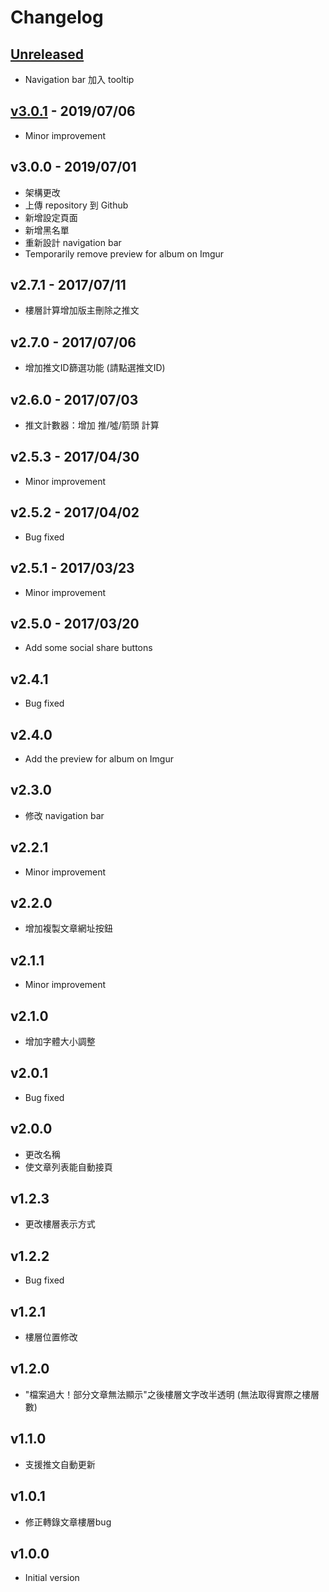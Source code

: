 # Changelog

## [Unreleased](../../compare/v3.0.1..HEAD)

* Navigation bar 加入 tooltip

## [v3.0.1](../../compare/v3.0.0..v3.0.1) - 2019/07/06

* Minor improvement

## v3.0.0 - 2019/07/01

* 架構更改
* 上傳 repository 到 Github
* 新增設定頁面
* 新增黑名單
* 重新設計 navigation bar
* Temporarily remove preview for album on Imgur

## v2.7.1 - 2017/07/11

* 樓層計算增加版主刪除之推文

## v2.7.0 - 2017/07/06

* 增加推文ID篩選功能 (請點選推文ID)

## v2.6.0 - 2017/07/03

* 推文計數器：增加 推/噓/箭頭 計算

## v2.5.3 - 2017/04/30

* Minor improvement

## v2.5.2 - 2017/04/02

* Bug fixed

## v2.5.1 - 2017/03/23

* Minor improvement

## v2.5.0 - 2017/03/20

* Add some social share buttons

## v2.4.1

* Bug fixed

## v2.4.0

* Add the preview for album on Imgur

## v2.3.0

* 修改 navigation bar

## v2.2.1

* Minor improvement

## v2.2.0

* 增加複製文章網址按鈕

## v2.1.1

* Minor improvement

## v2.1.0

* 增加字體大小調整

## v2.0.1

* Bug fixed

## v2.0.0

* 更改名稱
* 使文章列表能自動接頁

## v1.2.3

* 更改樓層表示方式

## v1.2.2

* Bug fixed

## v1.2.1

* 樓層位置修改

## v1.2.0

* "檔案過大！部分文章無法顯示"之後樓層文字改半透明 (無法取得實際之樓層數)

## v1.1.0

* 支援推文自動更新

## v1.0.1

* 修正轉錄文章樓層bug

## v1.0.0

* Initial version
